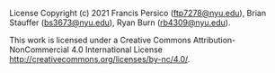 License
Copyright (c) 2021 Francis Persico (ftp7278@nyu.edu), Brian Stauffer (bs3673@nyu.edu), Ryan Burn (rb4309@nyu.edu).

This work is licensed under a Creative Commons Attribution-NonCommercial 4.0 International License http://creativecommons.org/licenses/by-nc/4.0/.
